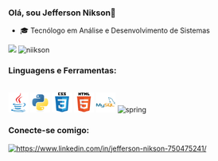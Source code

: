 ### Olá, sou Jefferson Nikson👋

- 🎓 Tecnólogo em Análise e Desenvolvimento de Sistemas

<div>
  <img width="46%" src="https://github-readme-stats.vercel.app/api?username=Niikson&show_icons=true&include_all_commits=true&theme=highcontrast"/>
  <img width="41%" src="https://github-readme-stats.vercel.app/api/top-langs?username=Niikson&show_icons=true&locale=en&layout=compact&theme=highcontrast"  alt="niikson"/> 
</div>

<h3 align="left">Linguagens e Ferramentas:</h3>
<div style="display: inline-block width="100%><br> 
  <img src="https://raw.githubusercontent.com/devicons/devicon/master/icons/java/java-original.svg" alt="java" width="40" height="40"/>
  <img src="https://raw.githubusercontent.com/devicons/devicon/master/icons/python/python-original.svg" alt="python" width="40" height="40"/>
  <img src="https://raw.githubusercontent.com/devicons/devicon/master/icons/css3/css3-original-wordmark.svg" alt="css3" width="40" height="40"/> 
  <img src="https://raw.githubusercontent.com/devicons/devicon/master/icons/html5/html5-original-wordmark.svg" alt="html5" width="40" height="40"/> 
  <img src="https://raw.githubusercontent.com/devicons/devicon/master/icons/mysql/mysql-original-wordmark.svg" alt="mysql" width="40" height="40"/>
  <img src="https://www.vectorlogo.zone/logos/springio/springio-icon.svg" alt="spring" width="40" height="40"/> 
</div>

<h3 align="left">Conecte-se comigo:</h3>
<div align="left">
  <a href="https://www.linkedin.com/in/jefferson-nikson-750475241/" target="blank">
  <img align="center" src="https://img.shields.io/badge/LinkedIn-0077B5?style=for-the-badge&logo=linkedin&logoColor=white"       alt="https://www.linkedin.com/in/jefferson-nikson-750475241/"/></a>
</div>
